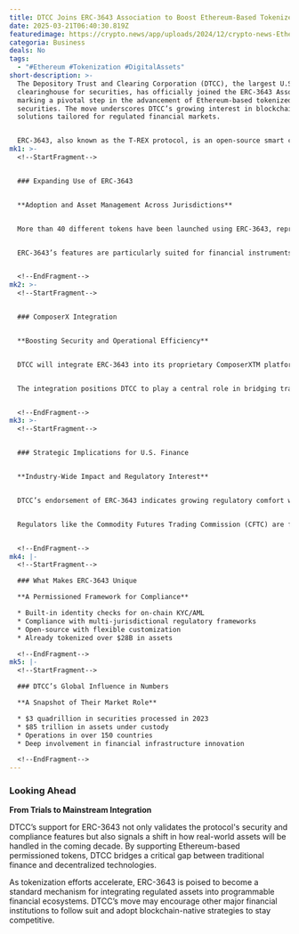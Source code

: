 ```yaml
---
title: DTCC Joins ERC-3643 Association to Boost Ethereum-Based Tokenized Securities
date: 2025-03-21T06:40:30.819Z
featuredimage: https://crypto.news/app/uploads/2024/12/crypto-news-Ethereum-dollars-option02-1380x820.webp
categoria: Business
deals: No
tags:
  - "#Ethereum #Tokenization #DigitalAssets"
short-description: >-
  The Depository Trust and Clearing Corporation (DTCC), the largest U.S.
  clearinghouse for securities, has officially joined the ERC-3643 Association,
  marking a pivotal step in the advancement of Ethereum-based tokenized
  securities. The move underscores DTCC’s growing interest in blockchain
  solutions tailored for regulated financial markets.


  ERC-3643, also known as the T-REX protocol, is an open-source smart contract standard aimed at enabling the issuance and management of permissioned tokens on Ethereum. These tokens are designed to be held only by authorized individuals or entities, even on public blockchains, thanks to the integration of a decentralized identity verification layer.
mk1: >-
  <!--StartFragment-->


  ### Expanding Use of ERC-3643


  **Adoption and Asset Management Across Jurisdictions**


  More than 40 different tokens have been launched using ERC-3643, representing over **$28 billion in tokenized assets** across more than 180 countries. This standard enables compliance with various regulatory environments while maintaining the benefits of decentralized infrastructure.


  ERC-3643’s features are particularly suited for financial instruments like tokenized bonds, equities, and funds that require rigorous identity verification and regulatory compliance.


  <!--EndFragment-->
mk2: >-
  <!--StartFragment-->


  ### ComposerX Integration


  **Boosting Security and Operational Efficiency**


  DTCC will integrate ERC-3643 into its proprietary ComposerXTM platform, particularly the **ComposerX Factory**, a tokenization engine for managing structured financial data. This move aims to enhance compliance, risk mitigation, and security across digital asset ecosystems, while also streamlining operations and lowering costs.


  The integration positions DTCC to play a central role in bridging traditional finance and decentralized networks, with ComposerX becoming a cornerstone for token issuance and data standardization.


  <!--EndFragment-->
mk3: >-
  <!--StartFragment-->


  ### Strategic Implications for U.S. Finance


  **Industry-Wide Impact and Regulatory Interest**


  DTCC’s endorsement of ERC-3643 indicates growing regulatory comfort with blockchain solutions in traditional financial sectors. The firm’s adoption of tokenization follows its earlier pilots using Avalanche subnets and the Canton Network to explore on-chain settlement of U.S. Treasury Bills.


  Regulators like the Commodity Futures Trading Commission (CFTC) are following suit. The CFTC announced a CEO Forum on February 7 to explore stablecoin applications and tokenized non-cash collateral, with participation from major firms like Circle, Coinbase, and Ripple.


  <!--EndFragment-->
mk4: |-
  <!--StartFragment-->

  ### What Makes ERC-3643 Unique

  **A Permissioned Framework for Compliance**

  * Built-in identity checks for on-chain KYC/AML
  * Compliance with multi-jurisdictional regulatory frameworks
  * Open-source with flexible customization
  * Already tokenized over $28B in assets

  <!--EndFragment-->
mk5: |-
  <!--StartFragment-->

  ### DTCC’s Global Influence in Numbers

  **A Snapshot of Their Market Role**

  * $3 quadrillion in securities processed in 2023
  * $85 trillion in assets under custody
  * Operations in over 150 countries
  * Deep involvement in financial infrastructure innovation

  <!--EndFragment-->
---
```

<!--StartFragment-->

### Looking Ahead

**From Trials to Mainstream Integration**

DTCC’s support for ERC-3643 not only validates the protocol's security and compliance features but also signals a shift in how real-world assets will be handled in the coming decade. By supporting Ethereum-based permissioned tokens, DTCC bridges a critical gap between traditional finance and decentralized technologies.

As tokenization efforts accelerate, ERC-3643 is poised to become a standard mechanism for integrating regulated assets into programmable financial ecosystems. DTCC’s move may encourage other major financial institutions to follow suit and adopt blockchain-native strategies to stay competitive.

<!--EndFragment-->